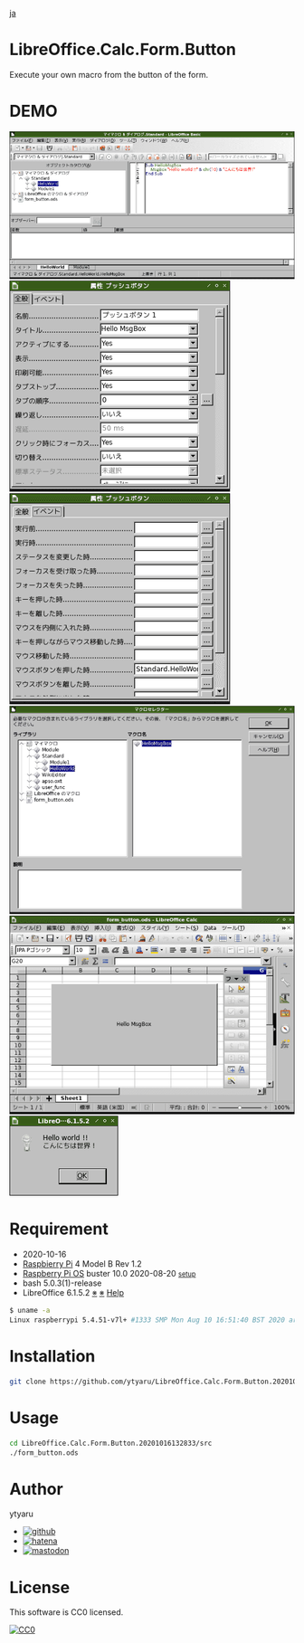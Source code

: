 [ja](./README.ja.md)

# LibreOffice.Calc.Form.Button

Execute your own macro from the button of the form.

# DEMO

![0](https://github.com/ytyaru/LibreOffice.Calc.Form.Button.20201016132833/blob/master/doc/0.png?raw=true)
![1](https://github.com/ytyaru/LibreOffice.Calc.Form.Button.20201016132833/blob/master/doc/1.png?raw=true)
![2](https://github.com/ytyaru/LibreOffice.Calc.Form.Button.20201016132833/blob/master/doc/2.png?raw=true)
![3](https://github.com/ytyaru/LibreOffice.Calc.Form.Button.20201016132833/blob/master/doc/3.png?raw=true)
![4](https://github.com/ytyaru/LibreOffice.Calc.Form.Button.20201016132833/blob/master/doc/4.png?raw=true)
![5](https://github.com/ytyaru/LibreOffice.Calc.Form.Button.20201016132833/blob/master/doc/5.png?raw=true)

# Requirement

* <time datetime="2020-10-16T13:28:16+0900">2020-10-16</time>
* [Raspbierry Pi](https://ja.wikipedia.org/wiki/Raspberry_Pi) 4 Model B Rev 1.2
* [Raspberry Pi OS](https://ja.wikipedia.org/wiki/Raspbian) buster 10.0 2020-08-20 <small>[setup](http://ytyaru.hatenablog.com/entry/2020/10/06/111111)</small>
* bash 5.0.3(1)-release
* LibreOffice 6.1.5.2 [※](http://ytyaru.hatenablog.com/entry/2022/07/16/000000) [※](http://ytyaru.hatenablog.com/entry/2022/08/09/000000) [Help](http://ytyaru.hatenablog.com/entry/2022/08/16/000000)

```sh
$ uname -a
Linux raspberrypi 5.4.51-v7l+ #1333 SMP Mon Aug 10 16:51:40 BST 2020 armv7l GNU/Linux
```

# Installation

```sh
git clone https://github.com/ytyaru/LibreOffice.Calc.Form.Button.20201016132833
```

# Usage

```sh
cd LibreOffice.Calc.Form.Button.20201016132833/src
./form_button.ods
```

# Author

ytyaru

* [![github](http://www.google.com/s2/favicons?domain=github.com)](https://github.com/ytyaru "github")
* [![hatena](http://www.google.com/s2/favicons?domain=www.hatena.ne.jp)](http://ytyaru.hatenablog.com/ytyaru "hatena")
* [![mastodon](http://www.google.com/s2/favicons?domain=mstdn.jp)](https://mstdn.jp/web/accounts/233143 "mastdon")

# License

This software is CC0 licensed.

[![CC0](http://i.creativecommons.org/p/zero/1.0/88x31.png "CC0")](http://creativecommons.org/publicdomain/zero/1.0/deed.en)

